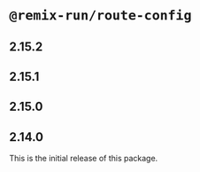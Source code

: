 # `@remix-run/route-config`

## 2.15.2

## 2.15.1

## 2.15.0

## 2.14.0

This is the initial release of this package.
